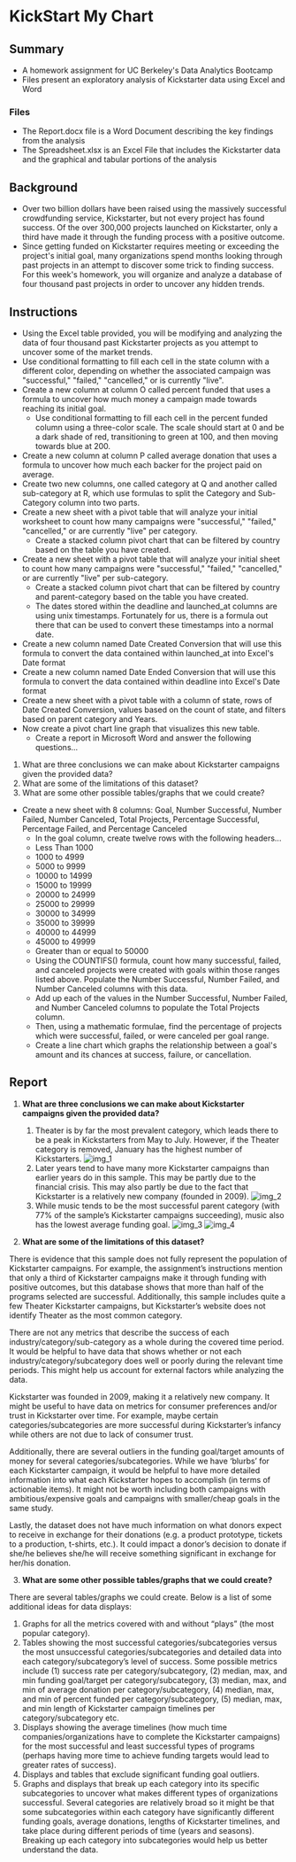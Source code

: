 # KickStart My Chart
## Summary
* A homework assignment for UC Berkeley's Data Analytics Bootcamp
* Files present an exploratory analysis of Kickstarter data using Excel and Word
### Files
* The Report.docx file is a Word Document describing the key findings from the analysis
* The Spreadsheet.xlsx is an Excel File that includes the Kickstarter data and the graphical and tabular portions of the analysis
## Background
* Over two billion dollars have been raised using the massively successful crowdfunding service, Kickstarter, but not every project has found success. Of the over 300,000 projects launched on Kickstarter, only a third have made it through the funding process with a positive outcome.
* Since getting funded on Kickstarter requires meeting or exceeding the project's initial goal, many organizations spend months looking through past projects in an attempt to discover some trick to finding success. For this week's homework, you will organize and analyze a database of four thousand past projects in order to uncover any hidden trends.
## Instructions
* Using the Excel table provided, you will be modifying and analyzing the data of four thousand past Kickstarter projects as you attempt to uncover some of the market trends.
* Use conditional formatting to fill each cell in the state column with a different color, depending on whether the associated campaign was "successful," "failed," "cancelled," or is currently "live".
* Create a new column at column O called percent funded that uses a formula to uncover how much money a campaign made towards reaching its initial goal.
  * Use conditional formatting to fill each cell in the percent funded column using a three-color scale. The scale should start at 0 and be a dark shade of red, transitioning to green at 100, and then moving towards blue at 200.
* Create a new column at column P called average donation that uses a formula to uncover how much each backer for the project paid on average.
* Create two new columns, one called category at Q and another called sub-category at R, which use formulas to split the Category and Sub-Category column into two parts.
* Create a new sheet with a pivot table that will analyze your initial worksheet to count how many campaigns were "successful," "failed," "cancelled," or are currently "live" per category.
  * Create a stacked column pivot chart that can be filtered by country based on the table you have created.
* Create a new sheet with a pivot table that will analyze your initial sheet to count how many campaigns were "successful," "failed," "cancelled," or are currently "live" per sub-category.
  * Create a stacked column pivot chart that can be filtered by country and parent-category based on the table you have created.
  * The dates stored within the deadline and launched_at columns are using unix timestamps. Fortunately for us, there is a formula out there that can be used to convert these timestamps into a normal date.
* Create a new column named Date Created Conversion that will use this formula to convert the data contained within launched_at into Excel's Date format
* Create a new column named Date Ended Conversion that will use this formula to convert the data contained within deadline into Excel's Date format
* Create a new sheet with a pivot table with a column of state, rows of Date Created Conversion, values based on the count of state, and filters based on parent category and Years.
* Now create a pivot chart line graph that visualizes this new table.
  * Create a report in Microsoft Word and answer the following questions...
1. What are three conclusions we can make about Kickstarter campaigns given the provided data?
2. What are some of the limitations of this dataset?
3. What are some other possible tables/graphs that we could create?
* Create a new sheet with 8 columns: Goal, Number Successful, Number Failed, Number Canceled, Total Projects, Percentage Successful, Percentage Failed, and Percentage Canceled
  * In the goal column, create twelve rows with the following headers...
  * Less Than 1000
  * 1000 to 4999
  * 5000 to 9999
  * 10000 to 14999
  * 15000 to 19999
  * 20000 to 24999
  * 25000 to 29999
  * 30000 to 34999
  * 35000 to 39999
  * 40000 to 44999
  * 45000 to 49999
  * Greater than or equal to 50000
  * Using the COUNTIFS() formula, count how many successful, failed, and canceled projects were created with goals within those ranges listed above. Populate the Number Successful, Number Failed, and Number Canceled columns with this data.
  * Add up each of the values in the Number Successful, Number Failed, and Number Canceled columns to populate the Total Projects column.
  * Then, using a mathematic formulae, find the percentage of projects which were successful, failed, or were canceled per goal range.
  * Create a line chart which graphs the relationship between a goal's amount and its chances at success, failure, or cancellation.
## Report
1. **What are three conclusions we can make about Kickstarter campaigns given the provided data?**
   
   1. Theater is by far the most prevalent category, which leads there to be a peak in Kickstarters from May to July. However, if the Theater category is removed, January has the highest number of Kickstarters.
   ![img_1](https://user-images.githubusercontent.com/43838442/53138910-bc998b80-353c-11e9-830c-a91e223d93ea.png)
   2. Later years tend to have many more Kickstarter campaigns than earlier years do in this sample. This may be partly due to the financial crisis. This may also partly be due to the fact that Kickstarter is a relatively new company (founded in 2009).
   ![img_2](https://user-images.githubusercontent.com/43838442/53138991-01252700-353d-11e9-8a03-deb204ee8ea0.png)
   3. While music tends to be the most successful parent category (with 77% of the sample’s Kickstarter campaigns succeeding), music also has the lowest average funding goal.
   ![img_3](https://user-images.githubusercontent.com/43838442/53139090-5d884680-353d-11e9-82be-0bb6a331b8a3.png)
   ![img_4](https://user-images.githubusercontent.com/43838442/53139095-5feaa080-353d-11e9-9a82-6ec32c877be6.png)
2. **What are some of the limitations of this dataset?**

There is evidence that this sample does not fully represent the population of Kickstarter campaigns. For example, the assignment’s instructions mention that only a third of Kickstarter campaigns make it through funding with positive outcomes, but this database shows that more than half of the programs selected are successful. Additionally, this sample includes quite a few Theater Kickstarter campaigns, but Kickstarter’s website does not identify Theater as the most common category.

There are not any metrics that describe the success of each industry/category/sub-category as a whole during the covered time period. It would be helpful to have data that shows whether or not each industry/category/subcategory does well or poorly during the relevant time periods. This might help us account for external factors while analyzing the data.

Kickstarter was founded in 2009, making it a relatively new company. It might be useful to have data on metrics for consumer preferences and/or trust in Kickstarter over time. For example, maybe certain categories/subcategories are more successful during Kickstarter’s infancy while others are not due to lack of consumer trust.

Additionally, there are several outliers in the funding goal/target amounts of money for several categories/subcategories. While we have ‘blurbs’ for each Kickstarter campaign, it would be helpful to have more detailed information into what each Kickstarter hopes to accomplish (in terms of actionable items). It might not be worth including both campaigns with ambitious/expensive goals and campaigns with smaller/cheap goals in the same study.

Lastly, the dataset does not have much information on what donors expect to receive in exchange for their donations (e.g. a product prototype, tickets to a production, t-shirts, etc.). It could impact a donor’s decision to donate if she/he believes she/he will receive something significant in exchange for her/his donation.
  
3. **What are some other possible tables/graphs that we could create?**

There are several tables/graphs we could create. Below is a list of some additional ideas for data displays:
1. Graphs for all the metrics covered with and without “plays” (the most popular category).
2.	Tables showing the most successful categories/subcategories versus the most unsuccessful categories/subcategories and detailed data into each category/subcategory’s level of success. Some possible metrics include (1) success rate per category/subcategory, (2) median, max, and min funding goal/target per category/subcategory, (3) median, max, and min of average donation per category/subcategory, (4) median, max, and min of percent funded per category/subcategory, (5) median, max, and min length of Kickstarter campaign timelines per category/subcategory etc.
3.	Displays showing the average timelines (how much time companies/organizations have to complete the Kickstarter campaigns) for the most successful and least successful types of programs (perhaps having more time to achieve funding targets would lead to greater rates of success).
4.	Displays and tables that exclude significant funding goal outliers.
5.	Graphs and displays that break up each category into its specific subcategories to uncover what makes different types of organizations successful. Several categories are relatively broad so it might be that some subcategories within each category have significantly different funding goals, average donations, lengths of Kickstarter timelines, and take place during different periods of time (years and seasons). Breaking up each category into subcategories would help us better understand the data.
